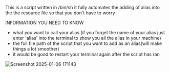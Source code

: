 This is a script written in /bin/sh it fully automates the adding of alias into the the resource file so that you don't have to worry

INFORMATION YOU NEED TO KNOW
- what you want to call your alias (if you forget the name of your alias just enter 'alias' into the terminal to show you all the alias in your machine)
- the full file path of the script that you want to add as an alias(will make things a lot smoother)
- it would be good to restart your terminal again after the script has ran





![Screenshot 2025-01-06 171143](https://github.com/user-attachments/assets/bb3df43d-0212-4d78-8019-7dc7622ec545)
